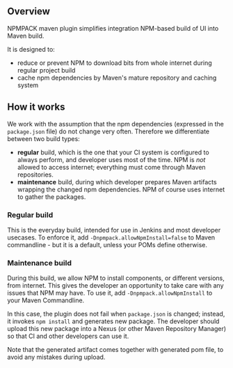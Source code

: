 ## Overview

NPMPACK maven plugin simplifies integration NPM-based build of UI into Maven build.

It is designed to:

- reduce or prevent NPM to download bits from whole internet during regular project build
- cache npm dependencies by Maven's mature repository and caching system

## How it works

We work with the assumption that the npm dependencies (expressed in the `package.json` file) do not change very often.
Therefore we differentiate between two build types:

* **regular** build, which is the one that your CI system is configured to always perform, and developer uses most of the time. NPM is *not* allowed to access internet; everything must come through Maven repositories.
* **maintenance** build, during which developer prepares Maven artifacts wrapping the changed npm dependencies. NPM of course uses internet to gather the packages.

### Regular build
This is the everyday build, intended for use in Jenkins and most developer usecases.
To enforce it, add `-Dnpmpack.allowNpmInstall=false` to Maven commandline - but it is a default, unless your POMs define otherwise.

### Maintenance build
During this build, we allow NPM to install components, or different versions, from internet.
This gives the developer an opportunity to take care with any issues that NPM may have.
To use it, add `-Dnpmpack.allowNpmInstall` to your Maven Commandline.

In this case, the plugin does not fail when `package.json` is changed; instead, it invokes `npm install` and generates new package. The developer should upload this new package into a Nexus (or other Maven Repository Manager) so that CI and other developers can use it.

Note that the generated artifact comes together with generated pom file, to avoid any mistakes during upload.
